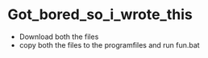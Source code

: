 # Got_bored_so_i_wrote_this

- Download both the files
- copy both the files to the programfiles and run fun.bat

